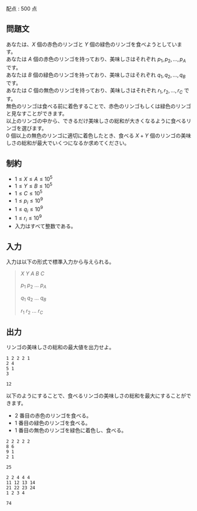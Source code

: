 配点 : $500$ 点

## 問題文

あなたは、$X$ 個の赤色のリンゴと $Y$ 個の緑色のリンゴを食べようとしています。<br>
あなたは $A$ 個の赤色のリンゴを持っており、美味しさはそれぞれ $p_1,p_2, \dots ,p_A$ です。<br>
あなたは $B$ 個の緑色のリンゴを持っており、美味しさはそれぞれ $q_1,q_2, \dots ,q_B$ です。<br>
あなたは $C$ 個の無色のリンゴを持っており、美味しさはそれぞれ $r_1,r_2, \dots ,r_C$ です。<br>
無色のリンゴは食べる前に着色することで、赤色のリンゴもしくは緑色のリンゴと見なすことができます。<br>
以上のリンゴの中から、できるだけ美味しさの総和が大きくなるように食べるリンゴを選びます。<br>
$0$ 個以上の無色のリンゴに適切に着色したとき、食べる $X+Y$ 個のリンゴの美味しさの総和が最大でいくつになるか求めてください。

## 制約

- $1 \leq X \leq A \leq 10^5$
- $1 \leq Y \leq B \leq 10^5$
- $1 \leq C \leq 10^5$
- $1 \leq p_i \leq 10^9$
- $1 \leq q_i \leq 10^9$
- $1 \leq r_i \leq 10^9$
- 入力はすべて整数である。

## 入力

入力は以下の形式で標準入力から与えられる。

> $X$ $Y$ $A$ $B$ $C$
> 
> $p_1$ $p_2$ $...$ $p_A$
> 
> $q_1$ $q_2$ $...$ $q_B$
> 
> $r_1$ $r_2$ $...$ $r_C$

## 出力

リンゴの美味しさの総和の最大値を出力せよ。

```input1
1 2 2 2 1
2 4
5 1
3
```

```output1
12
```

以下のようにすることで、食べるリンゴの美味しさの総和を最大にすることができます。

- $2$ 番目の赤色のリンゴを食べる。
- $1$ 番目の緑色のリンゴを食べる。
- $1$ 番目の無色のリンゴを緑色に着色し、食べる。

```input2
2 2 2 2 2
8 6
9 1
2 1
```

```output2
25
```

```input3
2 2 4 4 4
11 12 13 14
21 22 23 24
1 2 3 4
```

```output3
74
```
